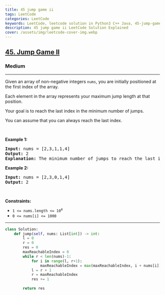 ```yaml
---
title: 45 jump game ii
tags: LeetCode
categories: LeetCode
keywords: LeetCode, leetcode solution in Python3 C++ Java, 45-jump-game-ii solution
description: 45 jump game ii LeetCode Solution Explained
cover: /assets/img/leetcode-cover-img.webp
---
```



<h2><a href="https://leetcode.com/problems/jump-game-ii/">45. Jump Game II</a></h2><h3>Medium</h3><hr><div><p>Given an array of non-negative integers <code>nums</code>, you are initially positioned at the first index of the array.</p>

<p>Each element in the array represents your maximum jump length at that position.</p>

<p>Your goal is to reach the last index in the minimum number of jumps.</p>

<p>You can assume that you can always reach the last index.</p>

<p>&nbsp;</p>
<p><strong>Example 1:</strong></p>

<pre><strong>Input:</strong> nums = [2,3,1,1,4]
<strong>Output:</strong> 2
<strong>Explanation:</strong> The minimum number of jumps to reach the last index is 2. Jump 1 step from index 0 to 1, then 3 steps to the last index.
</pre>

<p><strong>Example 2:</strong></p>

<pre><strong>Input:</strong> nums = [2,3,0,1,4]
<strong>Output:</strong> 2
</pre>

<p>&nbsp;</p>
<p><strong>Constraints:</strong></p>

<ul>
	<li><code>1 &lt;= nums.length &lt;= 10<sup>4</sup></code></li>
	<li><code>0 &lt;= nums[i] &lt;= 1000</code></li>
</ul>
</div>

---




```python
class Solution:
    def jump(self, nums: List[int]) -> int:
        l = 0
        r = 0
        res = 0
        maxReachableIndex = 0
        while r < len(nums)-1:
            for i in range(l, r+1):
                maxReachableIndex = max(maxReachableIndex, i + nums[i])
            l = r + 1
            r = maxReachableIndex
            res += 1
        
        return res
            
        
```
